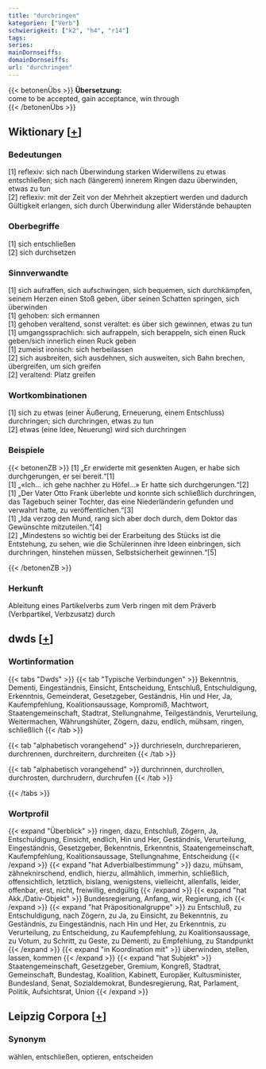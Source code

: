 ```yaml
---
title: "durchringen"
kategorien: ["Verb"]
schwierigkeit: ["k2", "h4", "r14"]
tags:
series:
mainDornseiffs:
domainDornseiffs:
url: "durchringen"
---
```


{{< betonenÜbs >}}
**Übersetzung:**  
come to be accepted, gain acceptance, win through  
{{< /betonenÜbs >}}

## Wiktionary [[+](https://de.wiktionary.org/wiki/durchringen)]

### Bedeutungen
[1] reflexiv: sich nach Überwindung starken Widerwillens zu etwas entschließen; sich nach (längerem) innerem Ringen dazu überwinden, etwas zu tun  
[2] reflexiv: mit der Zeit von der Mehrheit akzeptiert werden und dadurch Gültigkeit erlangen, sich durch Überwindung aller Widerstände behaupten  

### Oberbegriffe
[1] sich entschließen  
[2] sich durchsetzen  

### Sinnverwandte
[1] sich aufraffen, sich aufschwingen, sich bequemen, sich durchkämpfen, seinem Herzen einen Stoß geben, über seinen Schatten springen, sich überwinden  
[1] gehoben: sich ermannen  
[1] gehoben veraltend, sonst veraltet: es über sich gewinnen, etwas zu tun  
[1] umgangssprachlich: sich aufrappeln, sich berappeln, sich einen Ruck geben/sich innerlich einen Ruck geben  
[1] zumeist ironisch: sich herbeilassen  
[2] sich ausbreiten, sich ausdehnen, sich ausweiten, sich Bahn brechen, übergreifen, um sich greifen  
[2] veraltend: Platz greifen  

### Wortkombinationen
[1] sich zu etwas (einer Äußerung, Erneuerung, einem Entschluss) durchringen; sich durchringen, etwas zu tun  
[2] etwas (eine Idee, Neuerung) wird sich durchringen  

### Beispiele
{{< betonenZB >}}
[1] „Er erwiderte mit gesenkten Augen, er habe sich durchgerungen, er sei bereit.“[1]  
[1] „«Ich… ich gehe nachher zu Höfel…» Er hatte sich durchgerungen.“[2]  
[1] „Der Vater Otto Frank überlebte und konnte sich schließlich durchringen, das Tagebuch seiner Tochter, das eine Niederländerin gefunden und verwahrt hatte, zu veröffentlichen.“[3]  
[1] „Ida verzog den Mund, rang sich aber doch durch, dem Doktor das Gewünschte mitzuteilen.“[4]  
[2] „Mindestens so wichtig bei der Erarbeitung des Stücks ist die Entstehung, zu sehen, wie die Schülerinnen ihre Ideen einbringen, sich durchringen, hinstehen müssen, Selbstsicherheit gewinnen.“[5]  

{{< /betonenZB >}}
### Herkunft
Ableitung eines Partikelverbs zum Verb ringen mit dem Präverb (Verbpartikel, Verbzusatz) durch  



## dwds [[+](https://www.dwds.de/wb/durchringen)]

### Wortinformation
{{< tabs "Dwds" >}}
{{< tab "Typische Verbindungen" >}}
Bekenntnis, Dementi, Eingeständnis, Einsicht, Entscheidung, Entschluß, Entschuldigung, Erkenntnis, Gemeinderat, Gesetzgeber, Geständnis, Hin und Her, Ja, Kaufempfehlung, Koalitionsaussage, Kompromiß, Machtwort, Staatengemeinschaft, Stadtrat, Stellungnahme, Teilgeständnis, Verurteilung, Weitermachen, Währungshüter, Zögern, dazu, endlich, mühsam, ringen, schließlich
{{< /tab >}}

{{< tab "alphabetisch vorangehend" >}}
durchrieseln, durchreparieren, durchrennen, durchreitern, durchreiten
{{< /tab >}}

{{< tab "alphabetisch vorangehend" >}}
durchrinnen, durchrollen, durchrosten, durchrudern, durchrufen
{{< /tab >}}

{{< /tabs >}}

### Wortprofil
{{< expand "Überblick" >}} ringen, dazu, Entschluß, Zögern, Ja, Entschuldigung, Einsicht, endlich, Hin und Her, Geständnis, Verurteilung, Eingeständnis, Gesetzgeber, Bekenntnis, Erkenntnis, Staatengemeinschaft, Kaufempfehlung, Koalitionsaussage, Stellungnahme, Entscheidung {{< /expand >}}
{{< expand "hat Adverbialbestimmung" >}} dazu, mühsam, zähneknirschend, endlich, hierzu, allmählich, immerhin, schließlich, offensichtlich, letztlich, bislang, wenigstens, vielleicht, allenfalls, leider, offenbar, erst, nicht, freiwillig, endgültig {{< /expand >}}
{{< expand "hat Akk./Dativ-Objekt" >}} Bundesregierung, Anfang, wir, Regierung, ich {{< /expand >}}
{{< expand "hat Präpositionalgruppe" >}} zu Entschluß, zu Entschuldigung, nach Zögern, zu Ja, zu Einsicht, zu Bekenntnis, zu Geständnis, zu Eingeständnis, nach Hin und Her, zu Erkenntnis, zu Verurteilung, zu Entscheidung, zu Kaufempfehlung, zu Koalitionsaussage, zu Votum, zu Schritt, zu Geste, zu Dementi, zu Empfehlung, zu Standpunkt {{< /expand >}}
{{< expand "in Koordination mit" >}} überwinden, stellen, lassen, kommen {{< /expand >}}
{{< expand "hat Subjekt" >}} Staatengemeinschaft, Gesetzgeber, Gremium, Kongreß, Stadtrat, Gemeinschaft, Bundestag, Koalition, Kabinett, Europäer, Kultusminister, Bundesland, Senat, Sozialdemokrat, Bundesregierung, Rat, Parlament, Politik, Aufsichtsrat, Union {{< /expand >}}

## Leipzig Corpora [[+](https://corpora.uni-leipzig.de/en/res?word=durchringen&corpusId=deu_newscrawl-public_2018)]


### Synonym
wählen, entschließen, optieren, entscheiden

